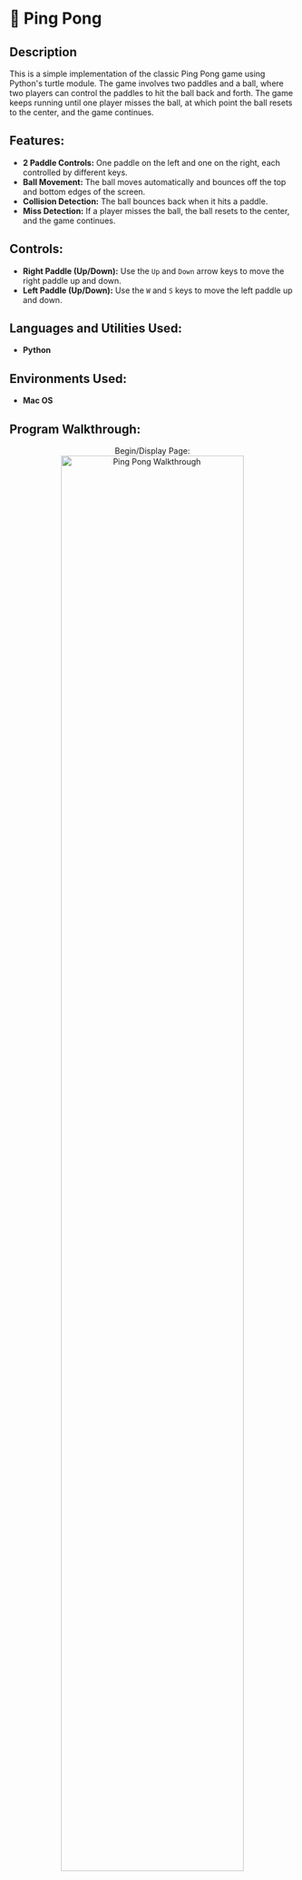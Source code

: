 <h1>🏓 Ping Pong</h1>

<h2>Description</h2>
<p>
This is a simple implementation of the classic Ping Pong game using Python's turtle module. The game involves two paddles and a ball, where two players can control the paddles to hit the ball back and forth. The game keeps running until one player misses the ball, at which point the ball resets to the center, and the game continues.
</p>

<h2>Features:</h2>
<ul>
    <li><b>2 Paddle Controls:</b> One paddle on the left and one on the right, each controlled by different keys.</li>
    <li><b>Ball Movement:</b> The ball moves automatically and bounces off the top and bottom edges of the screen.</li>
    <li><b>Collision Detection:</b> The ball bounces back when it hits a paddle.</li>
    <li><b>Miss Detection:</b> If a player misses the ball, the ball resets to the center, and the game continues.</li>
</ul>

<h2>Controls:</h2>
<ul>
    <li><b>Right Paddle (Up/Down):</b> Use the <code>Up</code> and <code>Down</code> arrow keys to move the right paddle up and down.</li>
    <li><b>Left Paddle (Up/Down):</b> Use the <code>W</code> and <code>S</code> keys to move the left paddle up and down.</li>
</ul>

<h2>Languages and Utilities Used:</h2>
<ul>
    <li><b>Python</b></li>
</ul>

<h2>Environments Used:</h2>
<ul>
    <li><b>Mac OS</b></li>
</ul>

<h2>Program Walkthrough:</h2>
<p align="center">
    Begin/Display Page: <br/>
    <img src="https://imgur.com/ufckf9P" height="80%" width="80%" alt="Ping Pong Walkthrough"/>
</p>
